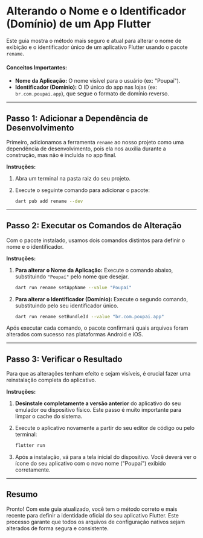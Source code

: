 # Alterando o Nome e o Identificador (Domínio) de um App Flutter

Este guia mostra o método mais seguro e atual para alterar o nome de exibição e o identificador único de um aplicativo Flutter usando o pacote `rename`.

#### Conceitos Importantes:

  * **Nome da Aplicação:** O nome visível para o usuário (ex: "Poupaí").
  * **Identificador (Domínio):** O ID único do app nas lojas (ex: `br.com.poupai.app`), que segue o formato de domínio reverso.

-----

## Passo 1: Adicionar a Dependência de Desenvolvimento

Primeiro, adicionamos a ferramenta `rename` ao nosso projeto como uma dependência de desenvolvimento, pois ela nos auxilia durante a construção, mas não é incluída no app final.

**Instruções:**

1.  Abra um terminal na pasta raiz do seu projeto.

2.  Execute o seguinte comando para adicionar o pacote:

    ```bash
    dart pub add rename --dev
    ```

-----

## Passo 2: Executar os Comandos de Alteração

Com o pacote instalado, usamos dois comandos distintos para definir o nome e o identificador.

**Instruções:**

1.  **Para alterar o Nome da Aplicação:** Execute o comando abaixo, substituindo `"Poupaí"` pelo nome que desejar.

    ```bash
    dart run rename setAppName --value "Poupaí"
    ```

2.  **Para alterar o Identificador (Domínio):** Execute o segundo comando, substituindo pelo seu identificador único.

    ```bash
    dart run rename setBundleId --value "br.com.poupai.app"
    ```

Após executar cada comando, o pacote confirmará quais arquivos foram alterados com sucesso nas plataformas Android e iOS.

-----

## Passo 3: Verificar o Resultado

Para que as alterações tenham efeito e sejam visíveis, é crucial fazer uma reinstalação completa do aplicativo.

**Instruções:**

1.  **Desinstale completamente a versão anterior** do aplicativo do seu emulador ou dispositivo físico. Este passo é muito importante para limpar o cache do sistema.

2.  Execute o aplicativo novamente a partir do seu editor de código ou pelo terminal:

    ```bash
    flutter run
    ```

3.  Após a instalação, vá para a tela inicial do dispositivo. Você deverá ver o ícone do seu aplicativo com o novo nome ("Poupaí") exibido corretamente.

-----

## Resumo

Pronto\! Com este guia atualizado, você tem o método correto e mais recente para definir a identidade oficial do seu aplicativo Flutter. Este processo garante que todos os arquivos de configuração nativos sejam alterados de forma segura e consistente.